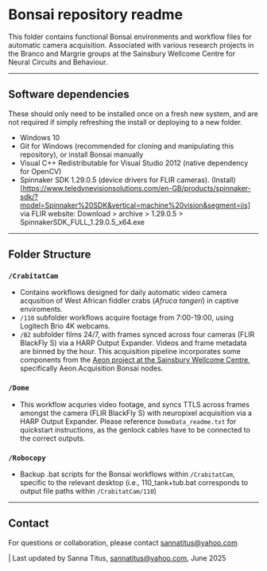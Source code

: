 # Bonsai repository readme

This folder contains functional Bonsai environments and workflow files for automatic camera acquisition. Associated with various research projects in the Branco and Margrie groups at the Sainsbury Wellcome Centre for Neural Circuits and Behaviour. 

---

## Software dependencies
These should only need to be installed once on a fresh new system, and are not required if simply refreshing the install or deploying to a new folder.

- Windows 10
- Git for Windows (recommended for cloning and manipulating this repository), or install Bonsai manually 
- Visual C++ Redistributable for Visual Studio 2012 (native dependency for OpenCV)
- Spinnaker SDK 1.29.0.5 (device drivers for FLIR cameras). (Install)[https://www.teledynevisionsolutions.com/en-GB/products/spinnaker-sdk/?model=Spinnaker%20SDK&vertical=machine%20vision&segment=iis] via FLIR website: Download > archive > 1.29.0.5 > SpinnakerSDK_FULL_1.29.0.5_x64.exe

---

## Folder Structure

### `/CrabitatCam`
- Contains workflows designed for daily automatic video camera acqusition of West African fiddler crabs (*Afruca tangeri*) in captive enviroments.
- `/110` subfolder workflows acquire footage from 7:00-19:00, using Logitech Brio 4K webcams.
- `/B2` subfolder films 24/7, with frames synced across four cameras (FLIR BlackFly S) via a HARP Output Expander. Videos and frame metadata are binned by the hour. This acquisition pipeline incorporates some components from the [Aeon project at the Sainsbury Wellcome Centre](https://github.com/SainsburyWellcomeCentre/aeon_acquisition), specifically Aeon.Acquisition Bonsai nodes.

  
### `/Dome`
- This workflow acquries video footage, and syncs TTLS across frames amongst the camera (FLIR BlackFly S) with neuropixel acquisition via a HARP Output Expander. Please reference `DomeData_readme.txt` for quickstart instructions, as the genlock cables have to be connected to the correct outputs.

  
### `/Robocopy`
- Backup .bat scripts for the Bonsai workflows within `/CrabitatCam`, specific to the relevant desktop (i.e., 110_tank+tub.bat corresponds to output file paths within `/CrabitatCam/110`)

- ---

## Contact

For questions or collaboration, please contact sannatitus@yahoo.com

| Last updated by Sanna Titus, sannatitus@yahoo.com, June 2025 
